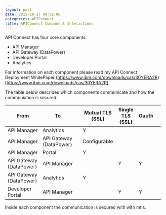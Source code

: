 ```yaml
---
layout: post
date: 2019-10-17 00:01:00
categories: APIConnect
title: APIConnect Component Interactions
---
```


API Connect has four core components.

-   API Manager
-   API Gateway (DataPower)
-   Developer Portal
-   Analytics
    <!--more-->

For information on each component please read my API Connect Deployment WhitePaper (https://www.ibm.com/downloads/cas/30YERA2R)[https://www.ibm.com/downloads/cas/30YERA2R]

The table below describes which components communicate and how the communiation is secured.

| From                    | To                      |     | Mutual TLS (SSL) | Single TLS  (SSL) | Oauth |     |
| ----------------------- | ----------------------- | --- | ---------------- | ----------------- | ----- | --- |
| API Manager             | Analytics               |     | Y                |                   |       |     |
| API Manager             | API Gateway (DataPower) |     | Configurable     |                   |       |     |
| API Manager             | Portal                  |     | Y                |                   |       |     |
| API Gateway (DataPower) | API Manager             |     |                  | Y                 | Y     |     |
| API Gateway (DataPower) | Analytics               |     | Y                |                   |       |     |
| Developer Portal        | API Manager             |     |                  | Y                 | Y     |     |

Inside each component the communication is secured with with mtls.
